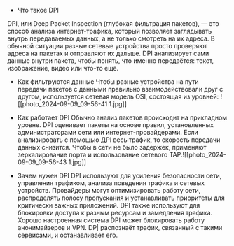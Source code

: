 
- Что такое DPI

DPI, или Deep Packet Inspection (глубокая фильтрация пакетов), — это способ анализа интернет-трафика, который позволяет заглядывать внутрь передаваемых данных, а не только смотреть на их адреса.
В обычной ситуации разные сетевые устройства просто проверяют адреса на пакетах и отправляют их дальше. DPI анализирует сами данные внутри пакета, чтобы понять, что именно передаётся: текст, изображение, видео или что-то ещё.


- Как фильтруются данные
Чтобы разные устройства на пути передачи пакетов с данными правильно взаимодействовали друг с другом, используется сетевая модель OSI, состоящая из уровней:
![[photo_2024-09-09_09-56-41 1.jpg]]


- Как работает DPI
Обычно анализ пакетов происходит на прикладном уровне. DPI оценивает пакеты на основе правил, установленных администраторами сети или интернет-провайдерами. Если анализировать с помощью ДРІ весь трафик, то скорость передачи данных снизится. Чтобы в сети не было задержек, применяют зеркалирование порта и использование сетевого ТАР.![[photo_2024-09-09_09-56-43 1.jpg]]

- Зачем нужен DPI
DPI используют для усиления безопасности сети, управления трафиком, анализа поведения трафика и сетевых устройств. Провайдеры могут оптимизировать работу сети, распределять полосу пропускания и устанавливать приоритеты для критически важных приложений. DPI также используют для блокировки доступа к разным ресурсам и замедления трафика.
Хорошо настроенная система DPI может блокировать работу анонимайзеров и VPN. DP| распознаёт трафик, связанный с такими сервисами, и останавливает его.
